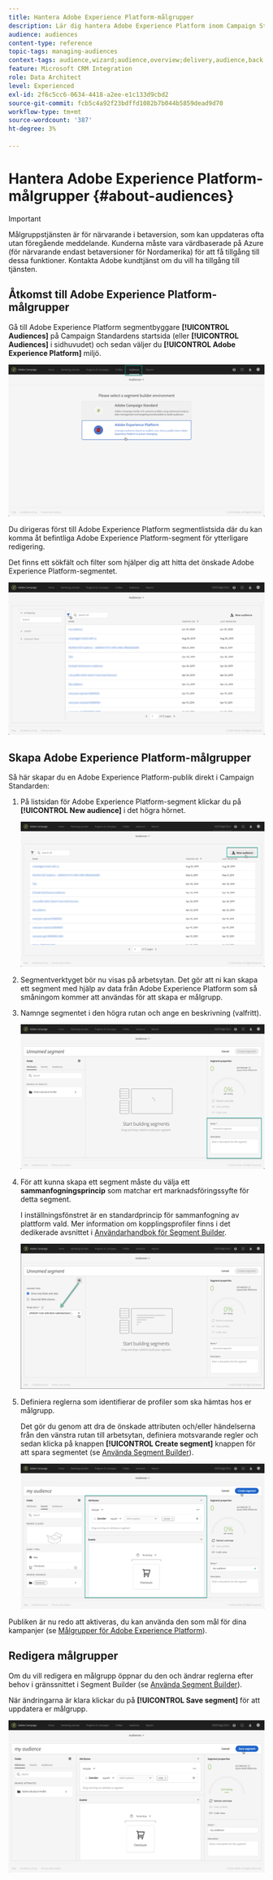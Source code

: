 ```yaml
---
title: Hantera Adobe Experience Platform-målgrupper
description: Lär dig hantera Adobe Experience Platform inom Campaign Standard.
audience: audiences
content-type: reference
topic-tags: managing-audiences
context-tags: audience,wizard;audience,overview;delivery,audience,back
feature: Microsoft CRM Integration
role: Data Architect
level: Experienced
exl-id: 2f6c5cc6-0634-4418-a2ee-e1c133d9cbd2
source-git-commit: fcb5c4a92f23bdffd1082b7b044b5859dead9d70
workflow-type: tm+mt
source-wordcount: '387'
ht-degree: 3%

---
```


# Hantera Adobe Experience Platform-målgrupper {#about-audiences}

>[!IMPORTANT]
>
>Målgruppstjänsten är för närvarande i betaversion, som kan uppdateras ofta utan föregående meddelande. Kunderna måste vara värdbaserade på Azure (för närvarande endast betaversioner för Nordamerika) för att få tillgång till dessa funktioner. Kontakta Adobe kundtjänst om du vill ha tillgång till tjänsten.

## Åtkomst till Adobe Experience Platform-målgrupper

Gå till Adobe Experience Platform segmentbyggare **[!UICONTROL Audiences]** på Campaign Standardens startsida (eller **[!UICONTROL Audiences]** i sidhuvudet) och sedan väljer du **[!UICONTROL Adobe Experience Platform]** miljö.

![](assets/aep_audiences_access.png)

Du dirigeras först till Adobe Experience Platform segmentlistsida där du kan komma åt befintliga Adobe Experience Platform-segment för ytterligare redigering.

Det finns ett sökfält och filter som hjälper dig att hitta det önskade Adobe Experience Platform-segmentet.

![](assets/aep_audiences_list.png)

## Skapa Adobe Experience Platform-målgrupper

Så här skapar du en Adobe Experience Platform-publik direkt i Campaign Standarden:

1. På listsidan för Adobe Experience Platform-segment klickar du på **[!UICONTROL New audience]** i det högra hörnet.

   ![](assets/aep_audiences_creation_create.png)

1. Segmentverktyget bör nu visas på arbetsytan. Det gör att ni kan skapa ett segment med hjälp av data från Adobe Experience Platform som så småningom kommer att användas för att skapa er målgrupp.

1. Namnge segmentet i den högra rutan och ange en beskrivning (valfritt).

   ![](assets/aep_audiences_creation_edit_name.png)

1. För att kunna skapa ett segment måste du välja ett **sammanfogningsprincip** som matchar ert marknadsföringssyfte för detta segment.

   I inställningsfönstret är en standardprincip för sammanfogning av plattform vald. Mer information om kopplingsprofiler finns i det dedikerade avsnittet i [Användarhandbok för Segment Builder](https://experienceleague.adobe.com/docs/experience-platform/segmentation/ui/overview.html).

   ![](assets/aep_audiences_mergepolicy.png)

1. Definiera reglerna som identifierar de profiler som ska hämtas hos er målgrupp.

   Det gör du genom att dra de önskade attributen och/eller händelserna från den vänstra rutan till arbetsytan, definiera motsvarande regler och sedan klicka på knappen **[!UICONTROL Create segment]** knappen för att spara segmentet (se [Använda Segment Builder](../../integrating/using/aep-using-segment-builder.md)).

   ![](assets/aep_audiences_creation_query.png)

Publiken är nu redo att aktiveras, du kan använda den som mål för dina kampanjer (se [Målgrupper för Adobe Experience Platform](../../integrating/using/aep-targeting-audiences.md)).

## Redigera målgrupper

Om du vill redigera en målgrupp öppnar du den och ändrar reglerna efter behov i gränssnittet i Segment Builder (se [Använda Segment Builder](../../integrating/using/aep-using-segment-builder.md)).

När ändringarna är klara klickar du på **[!UICONTROL Save segment]** för att uppdatera er målgrupp.

![](assets/aep_audiences_editing.png)
